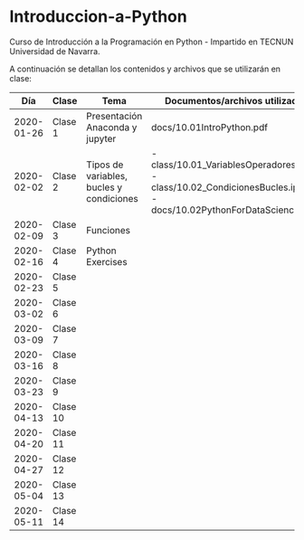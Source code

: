 # Introduccion-a-Python
Curso de Introducción a la Programación en Python - Impartido en TECNUN Universidad de Navarra.

A continuación se detallan los contenidos y archivos que se utilizarán en clase:


| Día        | Clase    | Tema                                     | Documentos/archivos utilizados                                                | Práctica |
|------------|----------|------------------------------------------|-------------------------------------------------------------------------------|----------|
| 2020-01-26 | Clase 1  | Presentación Anaconda y jupyter          | docs/10.01IntroPython.pdf                                                     |          |
| 2020-02-02 | Clase 2  | Tipos de variables, bucles y condiciones | - class/10.01_VariablesOperadores.ipynb <br>- class/10.02_CondicionesBucles.ipynb <br>- docs/10.02PythonForDataScience.pdf|          |
| 2020-02-09 | Clase 3  | Funciones                                |                                                                               |          |
| 2020-02-16 | Clase 4  | Python Exercises |                                                                               |          |
| 2020-02-23 | Clase 5  |                                          |                                                                               |          |
| 2020-03-02 | Clase 6  |                                          |                                                                               |          |
| 2020-03-09 | Clase 7  |                                          |                                                                               |          |
| 2020-03-16 | Clase 8  |                                          |                                                                               |          |
| 2020-03-23 | Clase 9  |                                          |                                                                               |          |
| 2020-04-13 | Clase 10 |                                          |                                                                               |          |
| 2020-04-20 | Clase 11 |                                          |                                                                               |          |
| 2020-04-27 | Clase 12 |                                          |                                                                               |          |
| 2020-05-04 | Clase 13 |                                          |                                                                               |          |
| 2020-05-11 | Clase 14 |                                          |                                                                               |          |
